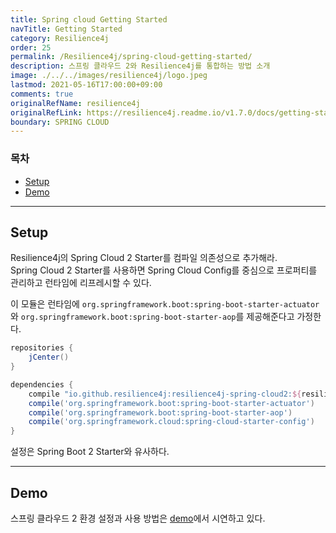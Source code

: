 ```yaml
---
title: Spring cloud Getting Started
navTitle: Getting Started
category: Resilience4j
order: 25
permalink: /Resilience4j/spring-cloud-getting-started/
description: 스프링 클라우드 2와 Resilience4j를 통합하는 방법 소개
image: ./../../images/resilience4j/logo.jpeg
lastmod: 2021-05-16T17:00:00+09:00
comments: true
originalRefName: resilience4j
originalRefLink: https://resilience4j.readme.io/v1.7.0/docs/getting-started-6
boundary: SPRING CLOUD
---
```


### 목차

- [Setup](#setup)
- [Demo](#demo)

---

## Setup

Resilience4j의 Spring Cloud 2 Starter를 컴파일 의존성으로 추가해라.<br>Spring Cloud 2 Starter를 사용하면 Spring Cloud Config를 중심으로 프로퍼티를 관리하고 런타임에 리프레시할 수 있다.

이 모듈은 런타임에 `org.springframework.boot:spring-boot-starter-actuator`와 `org.springframework.boot:spring-boot-starter-aop`를 제공해준다고 가정한다.

```gradle
repositories {
    jCenter()
}

dependencies {
    compile "io.github.resilience4j:resilience4j-spring-cloud2:${resilience4jVersion}"
    compile('org.springframework.boot:spring-boot-starter-actuator')
    compile('org.springframework.boot:spring-boot-starter-aop')
    compile('org.springframework.cloud:spring-cloud-starter-config')  
}
```

설정은 Spring Boot 2 Starter와 유사하다.

---

## Demo

스프링 클라우드 2 환경 설정과 사용 방법은 [demo](https://github.com/resilience4j/resilience4j-spring-cloud2-demo)에서 시연하고 있다.
